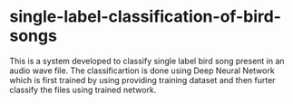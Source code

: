 # single-label-classification-of-bird-songs
This is a system developed to classify single label bird song present in an audio wave file. The classificartion is done using Deep Neural Network which is first trained by using providing training dataset and then furter classify the files using trained network.
